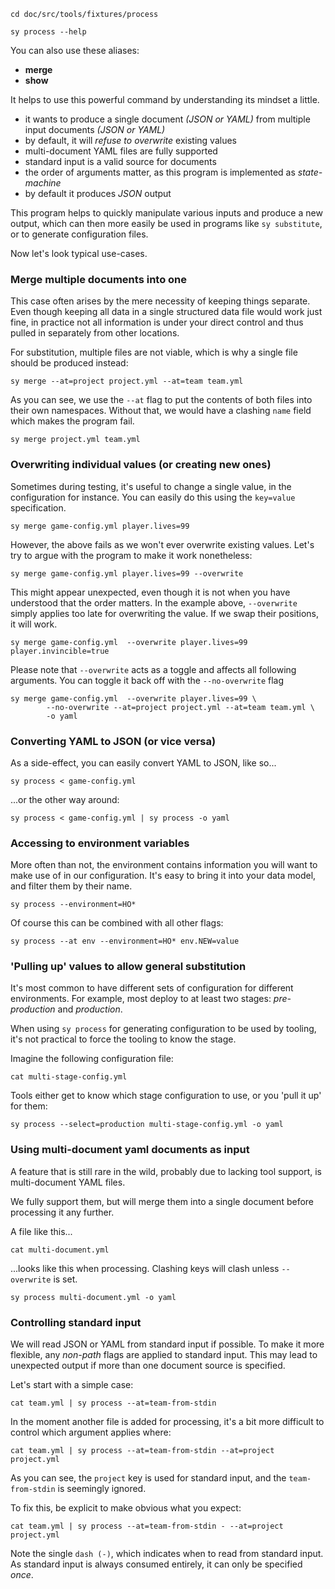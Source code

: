 ```bash,use=sy-in-path,prepare=in-fixtures,hide
cd doc/src/tools/fixtures/process
```
```bash,use=sy-in-path,exec
sy process --help
```

You can also use these aliases:
 * **merge**
 * **show**

It helps to use this powerful command by understanding its mindset a little.

 * it wants to produce a single document _(JSON or YAML)_ from multiple input documents _(JSON or YAML)_
 * by default, it will *refuse to overwrite* existing values
 * multi-document YAML files are fully supported
 * standard input is a valid source for documents
 * the order of arguments matter, as this program is implemented as *state-machine*
 * by default it produces *JSON* output

This program helps to quickly manipulate various inputs and produce a new output, which can then
more easily be used in programs like `sy substitute`, or to generate configuration files.

Now let's look typical use-cases.

### Merge multiple documents into one

This case often arises by the mere necessity of keeping things separate. Even though
keeping all data in a single structured data file would work just fine, in practice
not all information is under your direct control and thus pulled in separately from
other locations.

For substitution, multiple files are not viable, which is why a single file should be produced
instead:

```bash,use=in-fixtures,exec
sy merge --at=project project.yml --at=team team.yml
```

As you can see, we use the `--at` flag to put the contents of both files into their
own namespaces. Without that, we would have a clashing `name` field which makes the
program fail.

```bash,use=in-fixtures,exec=1
sy merge project.yml team.yml
```

### Overwriting individual values (or creating new ones)

Sometimes during testing, it's useful to change a single value, in the configuration
for instance. You can easily do this using the `key=value` specification.

```bash,use=in-fixtures,exec=1
sy merge game-config.yml player.lives=99
```

However, the above fails as we won't ever overwrite existing values. Let's try to
argue with the program to make it work nonetheless:

```bash,use=in-fixtures,exec=1
sy merge game-config.yml player.lives=99 --overwrite
```

This might appear unexpected, even though it is not when you have understood that the order
matters. In the example above, `--overwrite` simply applies too late for overwriting the
value. If we swap their positions, it will work.

```bash,use=in-fixtures,exec
sy merge game-config.yml  --overwrite player.lives=99 player.invincible=true
```

Please note that `--overwrite` acts as a toggle and affects all following arguments. You can
toggle it back off with the `--no-overwrite` flag

```bash,use=in-fixtures,exec
sy merge game-config.yml  --overwrite player.lives=99 \
        --no-overwrite --at=project project.yml --at=team team.yml \
        -o yaml
```

### Converting YAML to JSON (or vice versa)

As a side-effect, you can easily convert YAML to JSON, like so...

```bash,use=in-fixtures,exec
sy process < game-config.yml
```

...or the other way around:

```bash,use=in-fixtures,exec
sy process < game-config.yml | sy process -o yaml
```

### Accessing to environment variables

More often than not, the environment contains information you will want to make use of
in our configuration. It's easy to bring it into your data model, and filter them by their name.

```bash,use=in-fixtures,exec
sy process --environment=HO*
```

Of course this can be combined with all other flags:

```bash,use=in-fixtures,exec
sy process --at env --environment=HO* env.NEW=value
```

### 'Pulling up' values to allow general substitution

It's most common to have different sets of configuration for different environments. For example, most
deploy to at least two stages: *pre-production* and *production*.

When using `sy process` for generating configuration to be used by tooling, it's not practical to force
the tooling to know the stage.

Imagine the following configuration file:

```bash,use=in-fixtures,exec
cat multi-stage-config.yml
```

Tools either get to know which stage configuration to use, or you 'pull it up' for them:

```bash,use=in-fixtures,exec
sy process --select=production multi-stage-config.yml -o yaml
```

### Using multi-document yaml documents as input

A feature that is still rare in the wild, probably due to lacking tool support, is multi-document
YAML files.

We fully support them, but will merge them into a single document before processing it any further.

A file like this...
```bash,use=in-fixtures,exec
cat multi-document.yml
```

...looks like this when processing. Clashing keys will clash unless `--overwrite` is set.
```bash,use=in-fixtures,exec
sy process multi-document.yml -o yaml
```

### Controlling standard input

We will read JSON or YAML from standard input if possible. To make it more flexible,
any *non-path* flags are applied to standard input. This may lead to unexpected output
if more than one document source is specified.

Let's start with a simple case:

```bash,use=in-fixtures,exec
cat team.yml | sy process --at=team-from-stdin
```

In the moment another file is added for processing, it's a bit more difficult to
control which argument applies where:

```bash,use=in-fixtures,exec
cat team.yml | sy process --at=team-from-stdin --at=project project.yml
```

As you can see, the `project` key is used for standard input, and the `team-from-stdin`
is seemingly ignored.

To fix this, be explicit to make obvious what you expect:

```bash,use=in-fixtures,exec
cat team.yml | sy process --at=team-from-stdin - --at=project project.yml
```

Note the single `dash (-)`, which indicates when to read from standard input. As
standard input is always consumed entirely, it can only be specified *once*.
